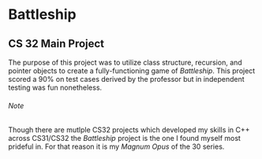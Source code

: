 # Battleship

<h2>CS 32 <b>Main</b> Project</h2>
<p> The purpose of this project was to utilize class structure, recursion, and pointer objects to create a fully-functioning game of <em>Battleship</em>. This project scored a 90% on test cases derived by the professor but in independent testing was fun nonetheless. </p>

<h6>Note</h6>
<p> Though there are mutlple CS32 projects which developed my skills in C++ across CS31/CS32 the <em>Battleship</em> project is the one I found myself most prideful in. For that reason it is my <em>Magnum Opus</em> of the 30 series. </p>
